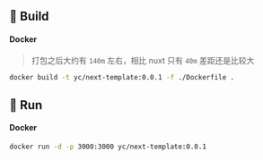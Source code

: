 ## 🐍 Build

#### Docker

> 打包之后大约有 `140m` 左右，相比 nuxt 只有 `40m` 差距还是比较大

```sh
docker build -t yc/next-template:0.0.1 -f ./Dockerfile .
```

## 🚀 Run

#### Docker

```sh
docker run -d -p 3000:3000 yc/next-template:0.0.1
```

